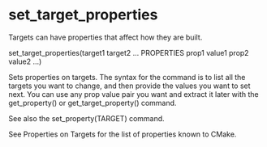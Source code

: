   

# set_target_properties  
Targets can have properties that affect how they are built.  

set_target_properties(target1 target2 ...
                      PROPERTIES prop1 value1
                      prop2 value2 ...)

  

Sets properties on targets.  The syntax for the command is to list all
the targets you want to change, and then provide the values you want to
set next.  You can use any prop value pair you want and extract it
later with the get_property() or get_target_property()
command.  

See also the set_property(TARGET) command.  

See Properties on Targets for the list of properties known to CMake.  


